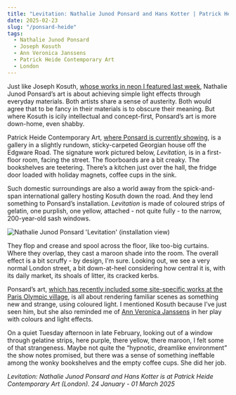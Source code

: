 ```yaml
---
title: "Levitation: Nathalie Junod Ponsard and Hans Kotter | Patrick Heide Contemporary Art"
date: 2025-02-23
slug: "/ponsard-heide"
tags:
  - Nathalie Junod Ponsard
  - Joseph Kosuth
  - Ann Veronica Janssens
  - Patrick Heide Contemporary Art
  - London
---
```


Just like Joseph Kosuth, [whose works in neon I featured last week](https://artangled.com/posts/kosuth-spruth-magers/), Nathalie Junod Ponsard’s art is about achieving simple light effects through everyday materials. Both artists share a sense of austerity. Both would agree that to be fancy in their materials is to obscure their meaning. But where Kosuth is icily intellectual and concept-first, Ponsard’s art is more down-home, even shabby.

Patrick Heide Contemporary Art, [where Ponsard is currently showing](https://www.patrickheide.com/exhibitions/levitation-nathalie-junod-ponsard-and-hans-kotter-london), is a gallery in a slightly rundown, sticky-carpeted Georgian house off the Edgware Road. The signature work pictured below, _Levitation,_ is in a first-floor room, facing the street. The floorboards are a bit creaky. The bookshelves are teetering. There’s a kitchen just over the hall, the fridge door loaded with holiday magnets, coffee cups in the sink.

Such domestic surroundings are also a world away from the spick-and-span international gallery hosting Kosuth down the road. And they lend something to Ponsard’s installation. _Levitation_ is made of coloured strips of gelatin, one purplish, one yellow, attached - not quite fully - to the narrow, 200-year-old sash windows.

![Nathalie Junod Ponsard 'Levitation' (installation view)](/ponsard-heide-1.jpg)

They flop and crease and spool across the floor, like too-big curtains. Where they overlap, they cast a maroon shade into the room. The overall effect is a bit scruffy - by design, I'm sure. Looking out, we see a very normal London street, a bit down-at-heel considering how central it is, with its daily market, its shoals of litter, its cracked kerbs.

Ponsard’s art, [which has recently included some site-specific works at the Paris Olympic village](https://nathalie-junodponsard.art/en/), is all about rendering familiar scenes as something new and strange, using coloured light. I mentioned Kosuth because I’ve just seen him, but she also reminded me of [Ann Veronica Janssens](https://artangled.com/tags/ann-veronica-janssens/) in her play with colours and light effects.

On a quiet Tuesday afternoon in late February, looking out of a window through gelatine strips, here purple, there yellow, there maroon, I felt some of that strangeness. Maybe not quite the “hypnotic, dreamlike environment” the show notes promised, but there was a sense of something ineffable among the wonky bookshelves and the empty coffee cups. She did her job.

_Levitation: Nathalie Junod Ponsard and Hans Kotter is at Patrick Heide Contemporary Art (London). 24 January - 01 March 2025_
